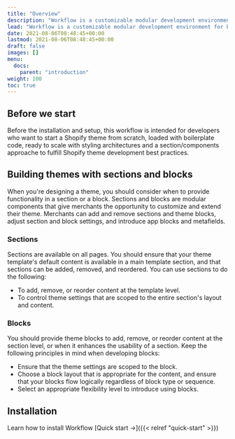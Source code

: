 ```yaml
---
title: "Overview"
description: "Workflow is a customizable modular development environment for blazing-fast Shopify theme creation."
lead: "Workflow is a customizable modular development environment for blazing-fast Shopify theme creation. It's built as a follow-up to the Shopify Unite 2021 event revealing the new theme online store 2.0 that has supports for JSON templates and section everywhere concept."
date: 2021-08-06T08:48:45+00:00
lastmod: 2021-08-06T08:48:45+00:00
draft: false
images: []
menu:
  docs:
    parent: "introduction"
weight: 100
toc: true
---
```


## Before we start

Before the installation and setup, this workflow is intended for developers who want to start a Shopify theme from scratch, loaded with boilerplate code, ready to scale with styling architectures and a section/components approache to fulfill Shopify theme development best practices.


## Building themes with sections and blocks

When you're designing a theme, you should consider when to provide functionality in a section or a block. Sections and blocks are modular components that give merchants the opportunity to customize and extend their theme. Merchants can add and remove sections and theme blocks, adjust section and block settings, and introduce app blocks and metafields.

### Sections

Sections are available on all pages. You should ensure that your theme template's default content is available in a main template section, and that sections can be added, removed, and reordered. You can use sections to do the following:

- To add, remove, or reorder content at the template level.
- To control theme settings that are scoped to the entire section's layout and content.


### Blocks 

You should provide theme blocks to add, remove, or reorder content at the section level, or when it enhances the usability of a section. Keep the following principles in mind when developing blocks:

- Ensure that the theme settings are scoped to the block.
- Choose a block layout that is appropriate for the content, and ensure that your blocks flow logically regardless of block type or sequence.
- Select an appropriate flexibility level to introduce using blocks.


## Installation

Learn how to install Workflow [Quick start →]({{< relref "quick-start" >}})


